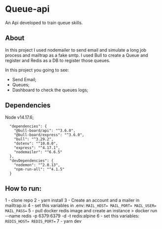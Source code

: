 # Queue-api
An Api developed to train queue skills.

## About
 In this project I used nodemailer to send email and simulate a long job process and mailtrap as a fake smtp.
 I used Bull to create a Queue and register and Redis as a DB to register those queues.
 
  In this project you going to see:
  - Send Email;
  - Queues;
  - Dashboard to check the queues logs;

## Dependencies
  Node v14.17.6;

  ```
    "dependencies": {
      "@bull-board/api": "^3.6.0",
      "@bull-board/express": "^3.6.0",
      "bull": "^3.29.2",
      "dotenv": "^10.0.0",
      "express": "^4.17.1",
      "nodemailer": "^6.6.5"
    },
    "devDependencies": {
      "nodemon": "^2.0.13",
      "npm-run-all": "^4.1.5"
    }
  ```

## How to run:
  1 - clone repo
  2 - yarn install
  3 - Create an account and a mailer in mailtrap.io
  4 - set this variables in .env:
    ```
    MAIL_HOST=
    MAIL_PORT=
    MAIL_USER=
    MAIL_PASS=
    ```
  5 - pull docker redis image and create an instance
    > docker run --name redis -p 6379:6379 -d -t redis:alpine
  6 - set this variables:
    ```
    REDIS_HOST=
    REDIS_PORT=
    ```
  7 - yarn dev
  
  
 
